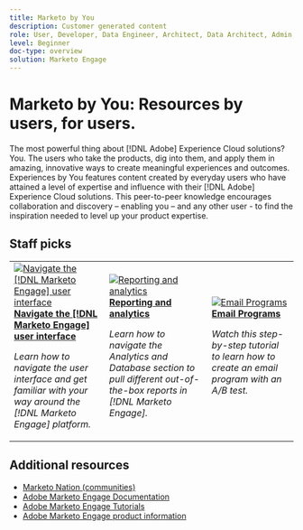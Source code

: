 ```yaml
---
title: Marketo by You
description: Customer generated content
role: User, Developer, Data Engineer, Architect, Data Architect, Admin, Leader
level: Beginner
doc-type: overview
solution: Marketo Engage
---
```


# Marketo by You: Resources by users, for users.

The most powerful thing about [!DNL Adobe] Experience Cloud solutions? You. The users who take the products, dig into them, and apply them in amazing, innovative ways to create meaningful experiences and outcomes. Experiences by You features content created by everyday users who have attained a level of expertise and influence with their [!DNL Adobe] Experience Cloud solutions. This peer-to-peer knowledge encourages collaboration and discovery – enabling you – and any other user - to find the inspiration needed to level up your product expertise.

<div id="recs-overview-body-1"></div>
<div id="recs-overview-body-2"></div>
<div id="recs-overview-body-3"></div>
<div id="recs-overview-body-4"></div>
<div id="recs-overview-body-5"></div>
<div id="recs-overview-body-6"></div>

<div id="staff-picks-section">

## Staff picks

<table>
<tr>
  <td>
    <a href="/help/marketo/fundamentals/ui-navigation.md">
      <img alt="Navigate the [!DNL Marketo Engage] user interface" src="https://video.tv.adobe.com/v/3419131?format=jpeg" />
    </a>
    <div>
      <a href="/help/marketo/fundamentals/ui-navigation.md">
    <strong>Navigate the [!DNL Marketo Engage] user interface</strong>
    </a>
    </div>
    <p>
    <em>Learn how to navigate the user interface and get familiar with your way around the [!DNL Marketo Engage] platform.</em>
    <p>
  </td>
  <td>
    <a href="/help/marketo/reporting/reporting-and-analytics.md">
      <img alt="Reporting and analytics" src="https://video.tv.adobe.com/v/3419295?format=jpeg" />
    </a>
    <div>
      <a href="/help/marketo/reporting/reporting-and-analytics.md">
    <strong>Reporting and analytics</strong>
    </a>
    </div>
    <p>
    <em>Learn how to navigate the Analytics and Database section to pull different out-of-the-box reports in [!DNL Marketo Engage].</em>
    <p>
  </td>
  <td>
    <a href="/help/marketo/programs/email-programs.md">
      <img alt="Email Programs" src="https://video.tv.adobe.com/v/3419440?format=jpeg" />
    </a>
    <div>
      <a href="/help/marketo/programs/email-programs.md">
    <strong>Email Programs</strong>
    </a>
    </div>
    <p>
    <em>Watch this step-by-step tutorial to learn how to create an email program with an A/B test.</em>
    <p>
  </td>
</tr>
</table>

</div>
  
## Additional resources

* [Marketo Nation (communities)](https://nation.marketo.com/)
* [Adobe Marketo Engage Documentation](https://experienceleague.adobe.com/docs/marketo-engage.html)
* [Adobe Marketo Engage Tutorials](https://experienceleague.adobe.com/docs/marketo-learn/tutorials/overview.html)
* [Adobe Marketo Engage product information](https://business.adobe.com/products/marketo/adobe-marketo.html)